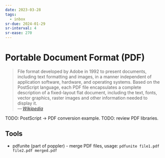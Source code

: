 ```yaml
---
date: 2023-03-28
tags:
  - inbox
sr-due: 2024-01-29
sr-interval: 4
sr-ease: 270
---
```


# Portable Document Format (PDF)

> File format developed by Adobe in 1992 to present documents, including text
> formatting and images, in a manner independent of application software,
> hardware, and operating systems. Based on the PostScript language, each PDF
> file encapsulates a complete description of a fixed-layout flat document,
> including the text, fonts, vector graphics, raster images and other
> information needed to display it.\
> — <cite>[Wikipedia](https://en.wikipedia.org/wiki/Portable_Document_Format)</cite>

TODO: PostScript -> PDF conversion example. TODO: review PDF libraries.

## Tools

- pdfunite (part of poppler) - merge PDF files, usage: `pdfunite file1.pdf file2.pdf merged.pdf`
